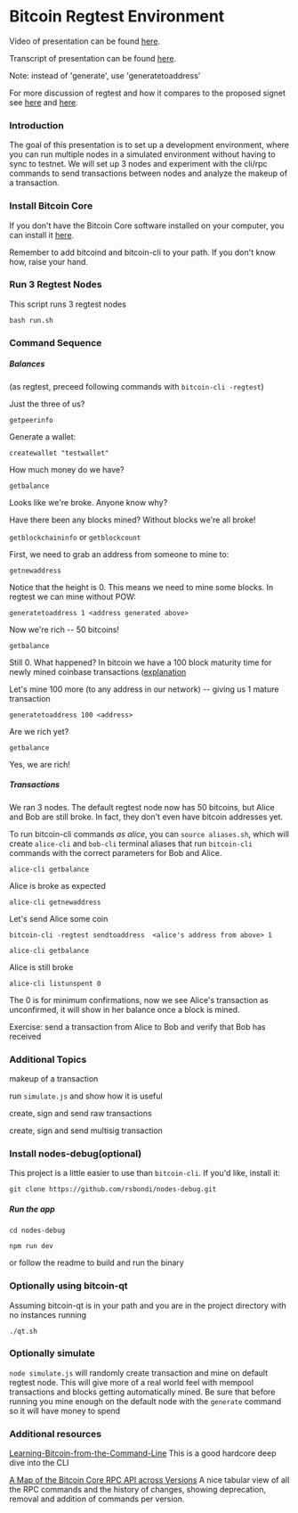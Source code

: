 # Bitcoin Regtest Environment

Video of presentation can be found [here](https://www.youtube.com/watch?v=sbupEpL6-J4&feature=youtu.be).

Transcript of presentation can be found [here](http://diyhpl.us/wiki/transcripts/austin-bitcoin-developers/2018-08-17-richard-bondi-bitcoin-cli-regtest/).

Note: instead of 'generate', use 'generatetoaddress'

For more discussion of regtest and how it compares to the proposed signet see [here](http://diyhpl.us/wiki/transcripts/bitcoin-core-dev-tech/2019-06-07-signet/) and [here](https://bitcoin.stackexchange.com/questions/89640/what-are-the-key-differences-between-regtest-and-the-proposed-signet).

### Introduction

The goal of this presentation is to set up a development environment, where you can run multiple nodes
in a simulated environment without having to sync to testnet.  We will set up 3 nodes and experiment
with the cli/rpc commands to send transactions between nodes and analyze the makeup of a transaction.

### Install Bitcoin Core

If you don't have the Bitcoin Core software installed on your computer, you can install it [here](https://bitcoin.org/en/download).

Remember to add bitcoind and bitcoin-cli to your path. If you don't know how, raise your hand.

### Run 3 Regtest Nodes

This script runs 3 regtest nodes

`bash run.sh`


### Command Sequence

##### Balances

(as regtest, preceed following commands with `bitcoin-cli -regtest`)

Just the three of us?

`getpeerinfo`

Generate a wallet:

`createwallet "testwallet"`

How much money do we have?

`getbalance`

Looks like we're broke. Anyone know why?

Have there been any blocks mined? Without blocks we're all broke!

`getblockchaininfo` or `getblockcount`

First, we need to grab an address from someone to mine to:

`getnewaddress`

Notice that the height is 0. This means we need to mine some blocks. In regtest we can mine without POW:

`generatetoaddress 1 <address generated above>`

Now we're rich -- 50 bitcoins!

`getbalance`

Still 0. What happened? In bitcoin we have a 100 block maturity time for newly mined coinbase transactions ([explanation](https://en.bitcoin.it/wiki/Block_chain)

Let's mine 100 more (to any address in our network) -- giving us 1 mature transaction

`generatetoaddress 100 <address>`

Are we rich yet?

`getbalance`

Yes, we are rich!

##### Transactions

We ran 3 nodes. The default regtest node now has 50 bitcoins, but Alice and Bob are still broke. In fact, they don't even have bitcoin addresses yet.

To run bitcoin-cli commands _as alice_, you can `source aliases.sh`, which will create `alice-cli` and `bob-cli` terminal aliases that run `bitcoin-cli` commands with the correct parameters for Bob and Alice.

`alice-cli getbalance`

Alice is broke as expected

`alice-cli getnewaddress`

Let's send Alice some coin

`bitcoin-cli -regtest sendtoaddress  <alice's address from above> 1`

`alice-cli getbalance`

Alice is still broke

`alice-cli listunspent 0` 

The 0 is for minimum confirmations, now we see Alice's transaction as unconfirmed, it will show in her balance once a block is mined.

Exercise: send a transaction from Alice to Bob and verify that Bob has received

### Additional Topics

makeup of a transaction

run `simulate.js` and show how it is useful

create, sign and send raw transactions

create, sign and send multisig transaction

### Install nodes-debug(optional)

This project is a little easier to use than `bitcoin-cli`. If you'd like, install it:

`git clone https://github.com/rsbondi/nodes-debug.git`

##### Run the app

`cd nodes-debug`

`npm run dev`

or follow the readme to build and run the binary

### Optionally using bitcoin-qt

Assuming bitcoin-qt is in your path and you are in the project directory with no instances running

`./qt.sh`

### Optionally simulate

`node simulate.js` will randomly create transaction and mine on default regtest node.  This will give more of a real world feel with mempool transactions and blocks getting automatically mined.  Be sure that before running you mine enough on the default node with the `generate` command so it will have money to spend

### Additional resources

[Learning-Bitcoin-from-the-Command-Line](https://github.com/ChristopherA/Learning-Bitcoin-from-the-Command-Line)
This is a good hardcore deep dive into the CLI

[A Map of the Bitcoin Core RPC API across Versions](https://masonicboom.github.io/btcrpcapi/)
A nice tabular view of all the RPC commands and the history of changes, showing deprecation, removal and addition of commands per version.
